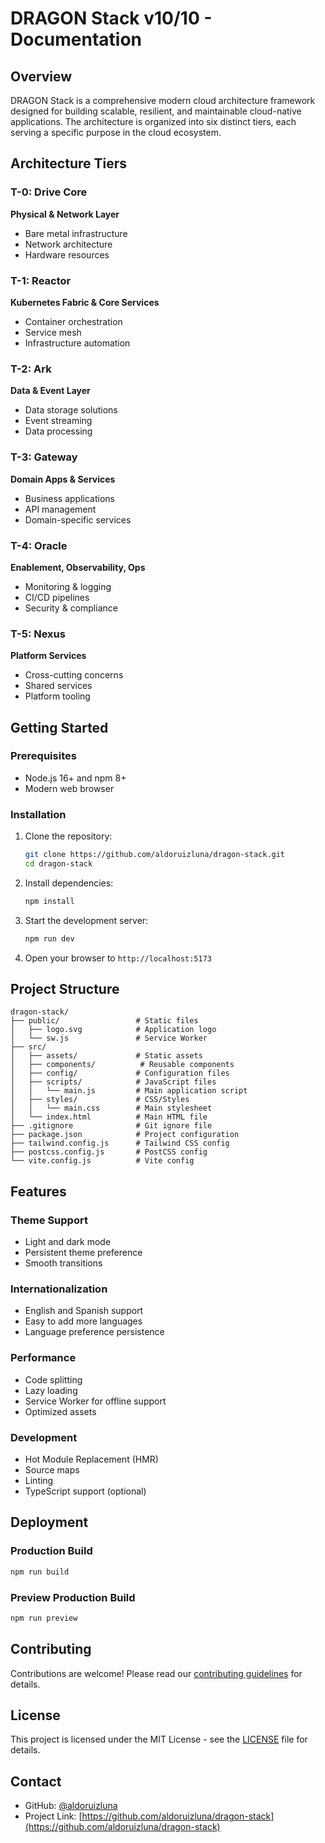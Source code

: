 # DRAGON Stack v10/10 - Documentation

## Overview
DRAGON Stack is a comprehensive modern cloud architecture framework designed for building scalable, resilient, and maintainable cloud-native applications. The architecture is organized into six distinct tiers, each serving a specific purpose in the cloud ecosystem.

## Architecture Tiers

### T-0: Drive Core
**Physical & Network Layer**
- Bare metal infrastructure
- Network architecture
- Hardware resources

### T-1: Reactor
**Kubernetes Fabric & Core Services**
- Container orchestration
- Service mesh
- Infrastructure automation

### T-2: Ark
**Data & Event Layer**
- Data storage solutions
- Event streaming
- Data processing

### T-3: Gateway
**Domain Apps & Services**
- Business applications
- API management
- Domain-specific services

### T-4: Oracle
**Enablement, Observability, Ops**
- Monitoring & logging
- CI/CD pipelines
- Security & compliance

### T-5: Nexus
**Platform Services**
- Cross-cutting concerns
- Shared services
- Platform tooling

## Getting Started

### Prerequisites
- Node.js 16+ and npm 8+
- Modern web browser

### Installation
1. Clone the repository:
   ```bash
   git clone https://github.com/aldoruizluna/dragon-stack.git
   cd dragon-stack
   ```

2. Install dependencies:
   ```bash
   npm install
   ```

3. Start the development server:
   ```bash
   npm run dev
   ```

4. Open your browser to `http://localhost:5173`

## Project Structure
```
dragon-stack/
├── public/                 # Static files
│   ├── logo.svg            # Application logo
│   └── sw.js               # Service Worker
├── src/
│   ├── assets/             # Static assets
│   ├── components/          # Reusable components
│   ├── config/             # Configuration files
│   ├── scripts/            # JavaScript files
│   │   └── main.js         # Main application script
│   ├── styles/             # CSS/Styles
│   │   └── main.css        # Main stylesheet
│   └── index.html          # Main HTML file
├── .gitignore              # Git ignore file
├── package.json            # Project configuration
├── tailwind.config.js      # Tailwind CSS config
├── postcss.config.js       # PostCSS config
└── vite.config.js          # Vite config
```

## Features

### Theme Support
- Light and dark mode
- Persistent theme preference
- Smooth transitions

### Internationalization
- English and Spanish support
- Easy to add more languages
- Language preference persistence

### Performance
- Code splitting
- Lazy loading
- Service Worker for offline support
- Optimized assets

### Development
- Hot Module Replacement (HMR)
- Source maps
- Linting
- TypeScript support (optional)

## Deployment

### Production Build
```bash
npm run build
```

### Preview Production Build
```bash
npm run preview
```

## Contributing
Contributions are welcome! Please read our [contributing guidelines](CONTRIBUTING.md) for details.

## License
This project is licensed under the MIT License - see the [LICENSE](LICENSE) file for details.

## Contact
- GitHub: [@aldoruizluna](https://github.com/aldoruizluna)
- Project Link: [https://github.com/aldoruizluna/dragon-stack](https://github.com/aldoruizluna/dragon-stack)
